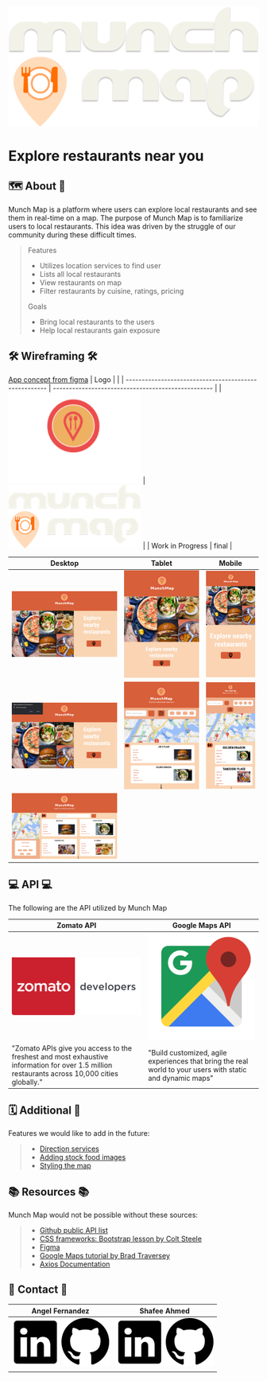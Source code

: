 ![Munch Map logo](src/images/logos/MM-Logo.svg)
# Explore restaurants near you

## 🗺 About 📍

Munch Map is a platform where users can explore local restaurants and see them in real-time on a map. The purpose of Munch Map is to familiarize users to local restaurants. This idea was driven by the struggle of our community during these difficult times.

> Features
>
> - Utilizes location services to find user
> - Lists all local restaurants
> - View restaurants on map
> - Filter restaurants by cuisine, ratings, pricing
>
> Goals
> - Bring local restaurants to the users
> - Help local restaurants gain exposure

## 🛠 Wireframing 🛠
 [App concept from figma](https://www.figma.com/file/9HXuSGXvXWuvlRHAyXsm9u/Final-Project-P1-Munch-Map?node-id=0%3A1)
 | Logo                                                  |                                                    |
 | ----------------------------------------------------- | -------------------------------------------------- |
 | ![Munch Map Logo](src/images/logos/MunchMap-logo.png) | ![Munch Map Logo](src/images/logos/MM-Logo-sm.png) |
 | Work in Progress                                      | final                                              |

| Desktop                                                         | Tablet                                                        | Mobile                                                        |
| --------------------------------------------------------------- | ------------------------------------------------------------- | ------------------------------------------------------------- |
| ![Munch Map Desktop Landing](src/images/MunchMap-DesktopLP.png) | ![Munch Map Tablet Landing](src/images/MunchMap-TabletLP.png) | ![Munch Map Mobile Landing](src/images/MunchMap-MobileLP.png) |
| ![Munch Map Desktop](src/images/MunchMap-DesktopLP2.png)        | ![Munch Map Tablet](src/images/MunchMap-Tablet.png)           | ![Munch Map Mobile](src/images/MunchMap-Mobile.png)           |
| ![Munch Map Desktop](src/images/MunchMap-Desktop.png)           |                                                               |
## 💻 API 💻

The following are the API utilized by Munch Map

 | Zomato API                                                                                                                                    | Google Maps API                                                                                            |
 | --------------------------------------------------------------------------------------------------------------------------------------------- | ---------------------------------------------------------------------------------------------------------- |
 | [![Zomato Logo](src/images/logos/zomato-logo.png)](https://developers.zomato.com/api)                                                         | [![Zomato Logo](src/images/logos/google-maps1.png)](https://cloud.google.com/maps-platform/)               |
 | "Zomato APIs give you access to the freshest and most exhaustive information for over 1.5 million restaurants across 10,000 cities globally." | "Build customized, agile experiences that bring the real world to your users with static and dynamic maps" |

## 🗓 Additional 📌
Features we would like to add in the future:
> - [Direction services](https://developers.google.com/maps/documentation/javascript/examples/directions-complex#maps_directions_complex-html)
> - [Adding stock food images](https://meet.google.com/linkredirect?authuser=0&dest=https%3A%2F%2Fwww.pexels.com%2Fapi%2F)
> - [Styling the map](https://developers.google.com/maps/documentation/javascript/examples/map-id-style)

## 📚 Resources 📚
Munch Map would not be possible without these sources:
> - [Github public API list](https://github.com/public-apis/public-apis)
> - [CSS frameworks: Bootstrap lesson by Colt Steele](https://www.udemy.com/course/the-web-developer-bootcamp)
> - [Figma](https://www.figma.com/)
> - [Google Maps tutorial by Brad Traversey](https://www.youtube.com/c/TraversyMedia/videos)
> - [Axios Documentation](https://github.com/axios/axios)

## 🤙 Contact 🤙

| Angel Fernandez                                                                                                                                                                   | Shafee Ahmed                                                                                                                                                            |
| --------------------------------------------------------------------------------------------------------------------------------------------------------------------------------- | ----------------------------------------------------------------------------------------------------------------------------------------------------------------------- |
| [![LinkedIn](src/images/logos/linkedin-logo.png)](https://www.linkedin.com/in/angelbienvenidofernandez/) [![GitHub](src/images/logos/github-logo.png)](https://github.com/Avixph) | [![LinkedIn](src/images/logos/linkedin-logo.png)](https://www.linkedin.com/in/shafeelinks/) [![GitHub](src/images/logos/github-logo.png)](https://github.com/shafeetkh) |
|                                                                                                                                                                                   |                                                                                                                                                                         |

